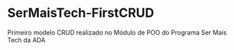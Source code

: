 # SerMaisTech-FirstCRUD
Primeiro modelo CRUD realizado no Módulo de POO do Programa Ser Mais Tech da ADA
